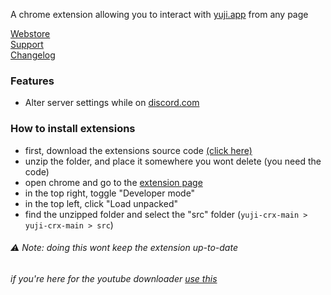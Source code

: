 A chrome extension allowing you to interact with [yuji.app](https://yuji.app/) from any page

[Webstore](https://yuji.app/crx/install)<br>
[Support](https://yuji.app/support)<br>
[Changelog](./changelog.md)<br>

### Features
- Alter server settings while on [discord.com](https://discord.com/app)
  
### How to install extensions
- first, download the extensions source code [(click here)](https://codeload.github.com/Metro420yt/yuji-crx/zip/refs/heads/main)
- unzip the folder, and place it somewhere you wont delete (you need the code)
- open chrome and go to the [extension page](chrome://extensions/)
- in the top right, toggle "Developer mode"
- in the top left, click "Load unpacked"
- find the unzipped folder and select the "src" folder (`yuji-crx-main > yuji-crx-main > src`)
###### ⚠ Note: doing this wont keep the extension up-to-date
###### if you're here for the youtube downloader [use this](https://ytdl.yuji.app/)